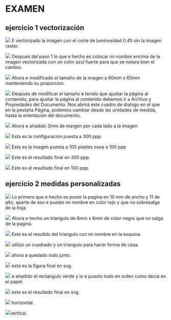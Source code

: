 # EXAMEN

## ejercicio 1 vectorización

![](https://github.com/reverte04/Soldadura-y-disegn-3.eva/blob/main/Captura%20de%20pantalla%20de%202021-04-23%2012-17-33.png) E vectorizado la imagen con el corte de luminosidad 0.45 sin la imagen raster.

![](https://github.com/reverte04/Soldadura-y-disegn-3.eva/blob/main/Captura%20de%20pantalla%20de%202021-04-23%2012-18-49.png) Despues del paso 1 lo que e hecho es colocar mi nombre encima  de la imagen vectorizada con un color azul fuerte para que se notara bien el cambio.

![](https://github.com/reverte04/Soldadura-y-disegn-3.eva/blob/main/Captura%20de%20pantalla%20de%202021-04-23%2012-27-04.png) Ahora e modificado el tamaño de la imagen a 60mm x 60mm manteniendo su proporcion.

![](https://github.com/reverte04/Soldadura-y-disegn-3.eva/blob/main/Captura%20de%20pantalla%20de%202021-04-23%2012-37-09.png) Despues de modificar el tamaño e tenido que ajustar la página al contenido, para ajustar la página al contenido debemos ir a Archivo y Propiedades del Documento. Nos abrirá este cuadro de dialogo en el que en la pestaña Página, podemos cambiar desde las unidades de medida, hasta la orientación del documento.

![](https://github.com/reverte04/Soldadura-y-disegn-3.eva/blob/main/Captura%20de%20pantalla%20de%202021-04-23%2012-43-50.png) Ahora e añadido 3mm de margen por cada lado a la imagen 

![](https://github.com/reverte04/Soldadura-y-disegn-3.eva/blob/main/Captura%20de%20pantalla%20de%202021-04-23%2012-47-30.png) Esta es la configuracion puesta a 300 ppp.

![](https://github.com/reverte04/Soldadura-y-disegn-3.eva/blob/main/Captura%20de%20pantalla%20de%202021-04-23%2012-48-08.png) Esta es la imagen puesta a 100 píxeles osea a 100 ppp 

![](https://github.com/reverte04/Soldadura-y-disegn-3.eva/blob/main/prueba%20examne%201.png) Este es el resultado final en 300 ppp.

![](https://github.com/reverte04/Soldadura-y-disegn-3.eva/blob/main/prueba%20examne%202.png) Este es el resultado final en 100 ppp.


## ejercicio 2 medidas personalizadas

![](https://github.com/reverte04/Soldadura-y-disegn-3.eva/blob/main/Captura%20de%20pantalla%20de%202021-04-23%2012-59-30.png) Lo primero que e hecho es poner la pagina en 10 mm de ancho y 11 de alto, aparte de eso e puesto mi nombre en color rojo y que no sobresalga de la hoja  

![](https://github.com/reverte04/Soldadura-y-disegn-3.eva/blob/main/Captura%20de%20pantalla%20de%202021-04-23%2013-04-16.png) Ahora e hecho un triangulo de 6mm x 6mm de color negro que no salga de la pagina.

![](https://github.com/reverte04/Soldadura-y-disegn-3.eva/blob/main/triangulo%20examen%20.svg) Este es el resultdo del triangulo con mi nombre en la esquina. 

![](https://github.com/reverte04/Soldadura-y-disegn-3.eva/blob/main/Captura%20de%20pantalla%20de%202021-04-23%2013-15-12.png) utilizo un cuadrado y un triangulo para hacer forma de casa.

![](https://github.com/reverte04/Soldadura-y-disegn-3.eva/blob/main/Captura%20de%20pantalla%20de%202021-04-23%2013-17-30.png) ahora a quedado todo junto.

![](https://github.com/reverte04/Soldadura-y-disegn-3.eva/blob/main/triangulo%20examen%20%203.svg) esta es la figura final en svg.

![](https://github.com/reverte04/Soldadura-y-disegn-3.eva/blob/main/Captura%20de%20pantalla%20de%202021-04-23%2013-26-46.png) e añadido el rectangulo verde y lo e puesto todo en orden como decia en el papel.

![](https://github.com/reverte04/Soldadura-y-disegn-3.eva/blob/main/todo.svg) este es el resultado final en svg.

![](https://github.com/reverte04/Soldadura-y-disegn-3.eva/blob/main/todo%20vertical.svg) horizontal.

![](https://github.com/reverte04/Soldadura-y-disegn-3.eva/blob/main/todo%20horizontal.svg)vertical.



